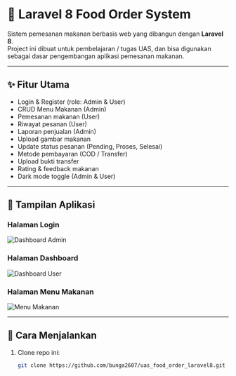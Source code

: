 # 🍔 Laravel 8 Food Order System  

Sistem pemesanan makanan berbasis web yang dibangun dengan **Laravel 8**.  
Project ini dibuat untuk pembelajaran / tugas UAS, dan bisa digunakan sebagai dasar pengembangan aplikasi pemesanan makanan.  

---

## ✨ Fitur Utama
- Login & Register (role: Admin & User)  
- CRUD Menu Makanan (Admin)  
- Pemesanan makanan (User)  
- Riwayat pesanan (User)  
- Laporan penjualan (Admin)  
- Upload gambar makanan  
- Update status pesanan (Pending, Proses, Selesai)  
- Metode pembayaran (COD / Transfer)  
- Upload bukti transfer  
- Rating & feedback makanan  
- Dark mode toggle (Admin & User)  

---

## 📸 Tampilan Aplikasi  

### Halaman Login 
![Dashboard Admin](https://raw.githubusercontent.com/bunga2607/uas_food_order_laravel8/main/screenshots/dashboard_admin.png)  

### Halaman Dashboard  
![Dashboard User](https://raw.githubusercontent.com/bunga2607/uas_food_order_laravel8/main/screenshots/dashboard_user.png)  

### Halaman Menu Makanan  
![Menu Makanan](https://raw.githubusercontent.com/bunga2607/uas_food_order_laravel8/main/screenshots/menu.png)  

---

## 🚀 Cara Menjalankan
1. Clone repo ini:  
   ```bash
   git clone https://github.com/bunga2607/uas_food_order_laravel8.git

